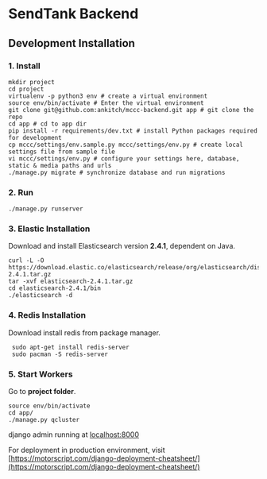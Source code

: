 # SendTank Backend

## Development Installation

### 1. Install

```
mkdir project
cd project
virtualenv -p python3 env # create a virtual environment
source env/bin/activate # Enter the virtual environment
git clone git@github.com:ankitch/mccc-backend.git app # git clone the repo
cd app # cd to app dir
pip install -r requirements/dev.txt # install Python packages required for development
cp mccc/settings/env.sample.py mccc/settings/env.py # create local settings file from sample file
vi mccc/settings/env.py # configure your settings here, database, static & media paths and urls
./manage.py migrate # synchronize database and run migrations
```

### 2. Run
```
./manage.py runserver
```

### 3. Elastic Installation
Download and install Elasticsearch version **2.4.1**, dependent on Java.

```
curl -L -O https://download.elastic.co/elasticsearch/release/org/elasticsearch/distribution/tar/elasticsearch/2.4.1/elasticsearch-2.4.1.tar.gz
tar -xvf elasticsearch-2.4.1.tar.gz
cd elasticsearch-2.4.1/bin
./elasticsearch -d
```

### 4. Redis Installation

Download install redis from package manager.
```
 sudo apt-get install redis-server
 sudo pacman -S redis-server
```

### 5. Start Workers
Go to **project folder**.

```
source env/bin/activate
cd app/
./manage.py qcluster
```

django admin running at [localhost:8000](http://localhost:8000/admin/)

For deployment in production environment, visit [https://motorscript.com/django-deployment-cheatsheet/](https://motorscript.com/django-deployment-cheatsheet/)
